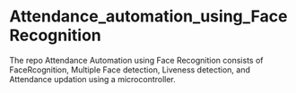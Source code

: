 # Attendance_automation_using_FaceRecognition

The repo Attendance Automation using Face Recognition consists of FaceRcognition, Multiple Face detection, Liveness detection, and Attendance updation using a microcontroller.
